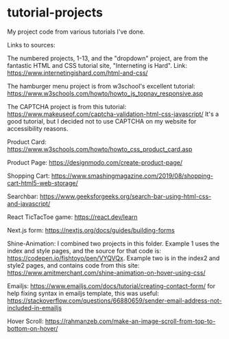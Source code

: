 # tutorial-projects
My project code from various tutorials I've done.

Links to sources:

The numbered projects, 1-13, and the "dropdown" project, are from the fantastic HTML and CSS tutorial site, "Interneting is Hard". Link: https://www.internetingishard.com/html-and-css/

The hamburger menu project is from w3school's excellent tutorial: https://www.w3schools.com/howto/howto_js_topnav_responsive.asp

The CAPTCHA project is from this tutorial: https://www.makeuseof.com/captcha-validation-html-css-javascript/
It's a good tutorial, but I decided not to use CAPTCHA on my website for accessibility reasons.

Product Card: https://www.w3schools.com/howto/howto_css_product_card.asp

Product Page: https://designmodo.com/create-product-page/

Shopping Cart: https://www.smashingmagazine.com/2019/08/shopping-cart-html5-web-storage/

Searchbar: https://www.geeksforgeeks.org/search-bar-using-html-css-and-javascript/

React TicTacToe game: https://react.dev/learn

Next.js form: https://nextjs.org/docs/guides/building-forms

Shine-Animation: I combined two projects in this folder. Example 1 uses the index and style pages, and the source for that code is: https://codepen.io/fishtoyo/pen/VYQVQx. Example two is in the index2 and style2 pages, and contains code from this site: https://www.amitmerchant.com/shine-animation-on-hover-using-css/

Emailjs: https://www.emailjs.com/docs/tutorial/creating-contact-form/ for help fixing syntax in emailjs template, this was useful: https://stackoverflow.com/questions/66880659/sender-email-address-not-included-in-emailjs

Hover Scroll: https://rahmanzeb.com/make-an-image-scroll-from-top-to-bottom-on-hover/
